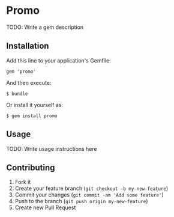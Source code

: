 # Promo

TODO: Write a gem description

## Installation

Add this line to your application's Gemfile:

    gem 'promo'

And then execute:

    $ bundle

Or install it yourself as:

    $ gem install promo

## Usage

TODO: Write usage instructions here

## Contributing

1. Fork it
2. Create your feature branch (`git checkout -b my-new-feature`)
3. Commit your changes (`git commit -am 'Add some feature'`)
4. Push to the branch (`git push origin my-new-feature`)
5. Create new Pull Request
